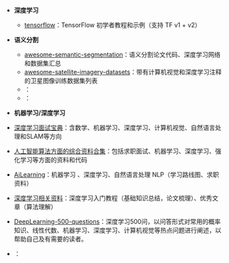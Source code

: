 - **深度学习**
  - [tensorflow](https://github.com/aymericdamien/TensorFlow-Examples)：TensorFlow 初学者教程和示例（支持 TF v1 + v2）

- **语义分割**
  - [awesome-semantic-segmentation](https://github.com/mrgloom/awesome-semantic-segmentation)：语义分割论文代码、深度学习网络和数据集汇总
  - [awesome-satellite-imagery-datasets](https://github.com/chrieke/awesome-satellite-imagery-datasets)：带有计算机视觉和深度学习注释的卫星图像训练数据集列表
  - []()：
  - []()：
  
 - **机器学习/深度学习**
  - [深度学习面试宝典](https://github.com/amusi/Deep-Learning-Interview-Book)：含数学、机器学习、深度学习、计算机视觉、自然语言处理和SLAM等方向
  - [人工智能算法方面的综合资料合集](https://github.com/murufeng/Awesome-AI-algorithm)：包括求职面试、机器学习、深度学习、强化学习等方面的资料和代码
  - [AiLearning](https://github.com/apachecn/AiLearning)：机器学习 、深度学习、自然语言处理 NLP（学习路线图、求职资料）
  - [深度学习相关资料](https://github.com/Mikoto10032/DeepLearning)：深度学习入门教程（基础知识总结，论文梳理）、优秀文章（算法理解）
  - [DeepLearning-500-questions](https://github.com/scutan90/DeepLearning-500-questions)：深度学习500问，以问答形式对常用的概率知识、线性代数、机器学习、深度学习、计算机视觉等热点问题进行阐述，以帮助自己及有需要的读者。
  - []()：
 
